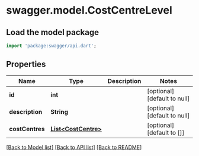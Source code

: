 # swagger.model.CostCentreLevel

## Load the model package
```dart
import 'package:swagger/api.dart';
```

## Properties
Name | Type | Description | Notes
------------ | ------------- | ------------- | -------------
**id** | **int** |  | [optional] [default to null]
**description** | **String** |  | [optional] [default to null]
**costCentres** | [**List&lt;CostCentre&gt;**](CostCentre.md) |  | [optional] [default to []]

[[Back to Model list]](../README.md#documentation-for-models) [[Back to API list]](../README.md#documentation-for-api-endpoints) [[Back to README]](../README.md)


